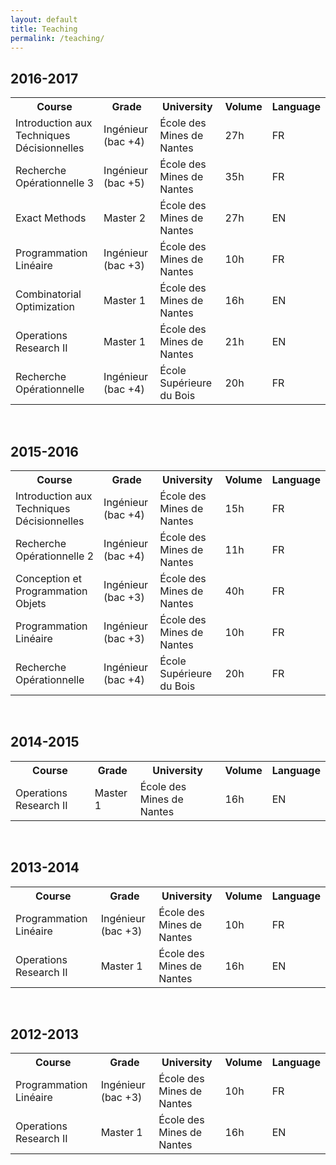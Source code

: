 ```yaml
---
layout: default
title: Teaching
permalink: /teaching/
---
```


## 2016-2017 ##

<table class="tableCourses">
   <tr>
      <th class="columnCourse">Course</th>
      <th class="columnGrade">Grade</th>
      <th class="columnUniversity">University</th>
      <th class="columnVolume">Volume</th>
      <th class="columnLanguage">Language</th>
   </tr>
   <tr>
      <td>Introduction aux Techniques Décisionnelles</td>
      <td>Ingénieur (bac +4)</td>
      <td>École des Mines de Nantes</td>
      <td>27h</td>
      <td>FR</td>
   </tr>
    <tr>
      <td>Recherche Opérationnelle 3</td>
      <td>Ingénieur (bac +5)</td>
      <td>École des Mines de Nantes</td>
      <td>35h</td>
      <td>FR</td>
   </tr>
    <tr>
      <td>Exact Methods</td>
      <td>Master 2</td>
      <td>École des Mines de Nantes</td>
      <td>27h</td>
      <td>EN</td>
   </tr>
    <tr>
      <td>Programmation Linéaire</td>
      <td>Ingénieur (bac +3)</td>
      <td>École des Mines de Nantes</td>
      <td>10h</td>
      <td>FR</td>
   </tr>
    <tr>
      <td>Combinatorial Optimization</td>
      <td>Master 1</td>
      <td>École des Mines de Nantes</td>
      <td>16h</td>
      <td>EN</td>
   </tr>
    <tr>
      <td>Operations Research II</td>
      <td>Master 1</td>
      <td>École des Mines de Nantes</td>
      <td>21h</td>
      <td>EN</td>
   </tr>
    <tr>
      <td>Recherche Opérationnelle</td>
      <td>Ingénieur (bac +4)</td>
      <td>École Supérieure du Bois</td>
      <td>20h</td>
      <td>FR</td>
   </tr>
</table>

<br>

## 2015-2016 ##

<table class="tableCourses">
   <tr>
      <th class="columnCourse">Course</th>
      <th class="columnGrade">Grade</th>
      <th class="columnUniversity">University</th>
      <th class="columnVolume">Volume</th>
      <th class="columnLanguage">Language</th>
   </tr>
   <tr>
      <td>Introduction aux Techniques Décisionnelles</td>
      <td>Ingénieur (bac +4)</td>
      <td>École des Mines de Nantes</td>
      <td>15h</td>
      <td>FR</td>
   </tr>
    <tr>
      <td>Recherche Opérationnelle 2</td>
      <td>Ingénieur (bac +4)</td>
      <td>École des Mines de Nantes</td>
      <td>11h</td>
      <td>FR</td>
   </tr>
    <tr>
      <td>Conception et Programmation Objets</td>
      <td>Ingénieur (bac +3)</td>
      <td>École des Mines de Nantes</td>
      <td>40h</td>
      <td>FR</td>
   </tr>
    <tr>
      <td>Programmation Linéaire</td>
      <td>Ingénieur (bac +3)</td>
      <td>École des Mines de Nantes</td>
      <td>10h</td>
      <td>FR</td>
   </tr>
    <tr>
      <td>Recherche Opérationnelle</td>
      <td>Ingénieur (bac +4)</td>
      <td>École Supérieure du Bois</td>
      <td>20h</td>
      <td>FR</td>
   </tr>
</table>

<br>

## 2014-2015 ##

<table class="tableCourses">
   <tr>
      <th class="columnCourse">Course</th>
      <th class="columnGrade">Grade</th>
      <th class="columnUniversity">University</th>
      <th class="columnVolume">Volume</th>
      <th class="columnLanguage">Language</th>
   </tr>
   <tr>
      <td>Operations Research II</td>
      <td>Master 1</td>
      <td>École des Mines de Nantes</td>
      <td>16h</td>
      <td>EN</td>
   </tr>
</table>

<br>

## 2013-2014 ##

<table class="tableCourses">
   <tr>
      <th class="columnCourse">Course</th>
      <th class="columnGrade">Grade</th>
      <th class="columnUniversity">University</th>
      <th class="columnVolume">Volume</th>
      <th class="columnLanguage">Language</th>
   </tr>
    <tr>
      <td>Programmation Linéaire</td>
      <td>Ingénieur (bac +3)</td>
      <td>École des Mines de Nantes</td>
      <td>10h</td>
      <td>FR</td>
   </tr>
   <tr>
      <td>Operations Research II</td>
      <td>Master 1</td>
      <td>École des Mines de Nantes</td>
      <td>16h</td>
      <td>EN</td>
   </tr>
</table>

<br>

## 2012-2013 ##

<table class="tableCourses">
   <tr>
      <th class="columnCourse">Course</th>
      <th class="columnGrade">Grade</th>
      <th class="columnUniversity">University</th>
      <th class="columnVolume">Volume</th>
      <th class="columnLanguage">Language</th>
   </tr>
    <tr>
      <td>Programmation Linéaire</td>
      <td>Ingénieur (bac +3)</td>
      <td>École des Mines de Nantes</td>
      <td>10h</td>
      <td>FR</td>
   </tr>
   <tr>
      <td>Operations Research II</td>
      <td>Master 1</td>
      <td>École des Mines de Nantes</td>
      <td>16h</td>
      <td>EN</td>
   </tr>
</table>

<br>